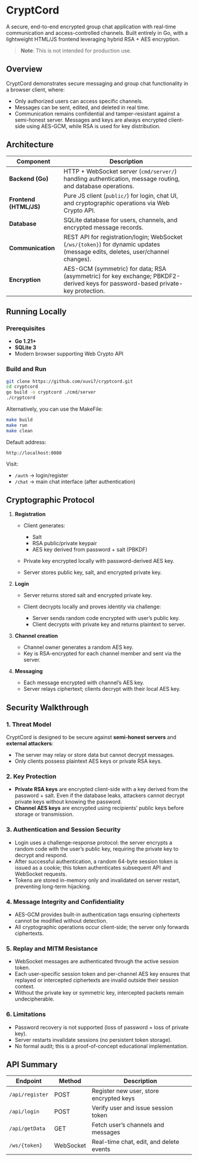 # CryptCord

A secure, end-to-end encrypted group chat application with real-time communication and access-controlled channels.
Built entirely in Go, with a lightweight HTML/JS frontend leveraging hybrid RSA + AES encryption.

> **Note**: This is not intended for production use.

## Overview

CryptCord demonstrates secure messaging and group chat functionality in a browser client, where:

* Only authorized users can access specific channels.
* Messages can be sent, edited, and deleted in real time.
* Communication remains confidential and tamper-resistant against a semi-honest server.
  Messages and keys are always encrypted client-side using AES-GCM, while RSA is used for key distribution.


## Architecture

| Component              | Description                                                                                                                     |
| ---------------------- | ------------------------------------------------------------------------------------------------------------------------------- |
| **Backend (Go)**       | HTTP + WebSocket server (`cmd/server/`) handling authentication, message routing, and database operations.                      |
| **Frontend (HTML/JS)** | Pure JS client (`public/`) for login, chat UI, and cryptographic operations via Web Crypto API.                                 |
| **Database**           | SQLite database for users, channels, and encrypted message records.                                                             |
| **Communication**      | REST API for registration/login; WebSocket (`/ws/{token}`) for dynamic updates (message edits, deletes, user/channel changes).  |
| **Encryption**         | AES-GCM (symmetric) for data; RSA (asymmetric) for key exchange; PBKDF2-derived keys for password-based private-key protection. |

## Running Locally

### Prerequisites

* **Go 1.21+**
* **SQLite 3**
* Modern browser supporting Web Crypto API

### Build and Run

```bash
git clone https://github.com/xuvi7/cryptcord.git
cd cryptcord
go build -o cryptcord ./cmd/server
./cryptcord
```

Alternatively, you can use the MakeFile:
```bash
make build
make run
make clean
```

Default address:

```
http://localhost:8080
```

Visit:

* `/auth` → login/register
* `/chat` → main chat interface (after authentication)


## Cryptographic Protocol

1. **Registration**

   * Client generates:

     * Salt
     * RSA public/private keypair
     * AES key derived from password + salt (PBKDF)
   * Private key encrypted locally with password-derived AES key.
   * Server stores public key, salt, and encrypted private key.

2. **Login**

   * Server returns stored salt and encrypted private key.
   * Client decrypts locally and proves identity via challenge:

     * Server sends random code encrypted with user’s public key.
     * Client decrypts with private key and returns plaintext to server.

3. **Channel creation**

   * Channel owner generates a random AES key.
   * Key is RSA-encrypted for each channel member and sent via the server.

4. **Messaging**

   * Each message encrypted with channel’s AES key.
   * Server relays ciphertext; clients decrypt with their local AES key.


## Security Walkthrough

### 1. Threat Model

CryptCord is designed to be secure against **semi-honest servers** and **external attackers**:

* The server may relay or store data but cannot decrypt messages.
* Only clients possess plaintext AES keys or private RSA keys.

### 2. Key Protection

* **Private RSA keys** are encrypted client-side with a key derived from the password + salt.
  Even if the database leaks, attackers cannot decrypt private keys without knowing the password.
* **Channel AES keys** are encrypted using recipients’ public keys before storage or transmission.

### 3. Authentication and Session Security

* Login uses a challenge-response protocol: the server encrypts a random code with the user’s public key, requiring the private key to decrypt and respond.
* After successful authentication, a random 64-byte session token is issued as a cookie; this token authenticates subsequent API and WebSocket requests.
* Tokens are stored in-memory only and invalidated on server restart, preventing long-term hijacking.

### 4. Message Integrity and Confidentiality

* AES-GCM provides built-in authentication tags ensuring ciphertexts cannot be modified without detection.
* All cryptographic operations occur client-side; the server only forwards ciphertexts.

### 5. Replay and MITM Resistance

* WebSocket messages are authenticated through the active session token.
* Each user-specific session token and per-channel AES key ensures that replayed or intercepted ciphertexts are invalid outside their session context.
* Without the private key or symmetric key, intercepted packets remain undecipherable.

### 6. Limitations

* Password recovery is not supported (loss of password = loss of private key).
* Server restarts invalidate sessions (no persistent token storage).
* No formal audit; this is a proof-of-concept educational implementation.


## API Summary

| Endpoint        | Method    | Description                             |
| --------------- | --------- | --------------------------------------- |
| `/api/register` | POST      | Register new user, store encrypted keys |
| `/api/login`    | POST      | Verify user and issue session token     |
| `/api/getData`  | GET       | Fetch user’s channels and messages      |
| `/ws/{token}`   | WebSocket | Real-time chat, edit, and delete events |
